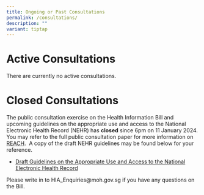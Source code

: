 ```yaml
---
title: Ongoing or Past Consultations
permalink: /consultations/
description: ""
variant: tiptap
---
```

<h1>Active Consultations</h1><p>There are currently no active consultations.</p><p></p><h1>Closed Consultations</h1><p>The public consultation exercise on the Health Information Bill and upcoming guidelines on the appropriate use and access to the National Electronic Health Record (NEHR) has <strong>closed</strong> since 6pm on 11 January 2024. You may refer to the full public consultation paper for more information on <a href="https://go.gov.sg/hib-consult" rel="noopener noreferrer nofollow" target="_blank">REACH</a>. &nbsp;A copy of the draft NEHR guidelines may be found below for your reference.</p><ul data-tight="true" class="tight"><li><p><a href="/files/Draft_NEHR_Guidelines_for_Public_Consultation.pdf" rel="noopener noreferrer nofollow" target="_blank">Draft Guidelines on the Appropriate Use and Access to the National Electronic Health Record</a></p></li></ul><p>Please write in to <a rel="noopener noreferrer nofollow" target="_blank">HIA_Enquiries@moh.gov.sg</a> if you have any questions on the Bill.</p><p></p>